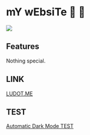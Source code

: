 # mY wEbsiTe :zany_face: :zany_face: 

[](https://)



![](https://i.imgur.com/jTsY85z.png)



## Features
Nothing special.



## LINK

[LUDOT.ME](https://LUDOT.ME)

## TEST
[Automatic Dark Mode TEST](https://LUDOT.ME/DK)
